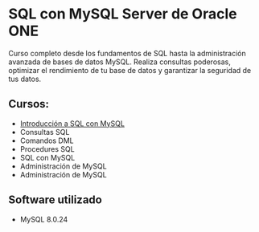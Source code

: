 # SQL con MySQL Server de Oracle ONE
Curso completo desde los fundamentos de SQL hasta la administración avanzada de bases de datos MySQL. Realiza consultas poderosas, optimizar el rendimiento de tu base de datos y garantizar la seguridad de tus datos.

## Cursos:
- [Introducción a SQL con MySQL](https://github.com/IsaacCuautle/sql-con-mysql-server-de-oracle/tree/main/introducion-a-sql-con-mysql)
- Consultas SQL
- Comandos DML
- Procedures SQL
- SQL con MySQL
- Administración de MySQL
- Administración de MySQL

## Software utilizado
- MySQL 8.0.24

